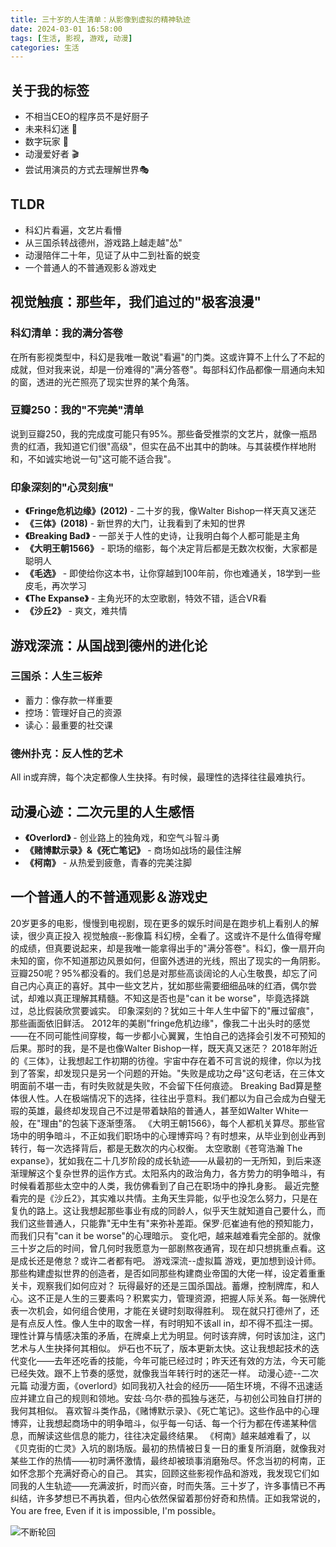 ```yaml
---
title: 三十岁的人生清单：从影像到虚拟的精神轨迹
date: 2024-03-01 16:58:00
tags: [生活, 影视, 游戏, 动漫]
categories: 生活
---
```


## 关于我的标签
- 不相当CEO的程序员不是好厨子
- 未来科幻迷 🚀
- 数字玩家 🎲
- 动漫爱好者 🎬
- 尝试用演员的方式去理解世界🎭


## TLDR
- 科幻片看遍，文艺片看懵
- 从三国杀转战德州，游戏路上越走越"怂"
- 动漫陪伴二十年，见证了从中二到社畜的蜕变
- 一个普通人的不普通观影＆游戏史

## 视觉触痕：那些年，我们追过的"极客浪漫"

### 科幻清单：我的满分答卷
在所有影视类型中，科幻是我唯一敢说"看遍"的门类。这或许算不上什么了不起的成就，但对我来说，却是一份难得的"满分答卷"。每部科幻作品都像一扇通向未知的窗，透进的光芒照亮了现实世界的某个角落。

### 豆瓣250：我的"不完美"清单
说到豆瓣250，我的完成度可能只有95%。那些备受推崇的文艺片，就像一瓶昂贵的红酒，我知道它们很"高级"，但实在品不出其中的韵味。与其装模作样地附和，不如诚实地说一句"这可能不适合我"。

### 印象深刻的"心灵刻痕"
- **《Fringe危机边缘》(2012)** - 二十岁的我，像Walter Bishop一样天真又迷茫
- **《三体》(2018)** - 新世界的大门，让我看到了未知的世界
- **《Breaking Bad》** - 一部关于人性的史诗，让我明白每个人都可能是主角
- **《大明王朝1566》** - 职场的缩影，每个决定背后都是无数次权衡，大家都是聪明人
- **《毛选》** - 即使给你这本书，让你穿越到100年前，你也难通关，18学到一些皮毛，再次学习
- **《The Expanse》** - 主角光环的太空歌剧，特效不错，适合VR看
- **《沙丘2》** - 爽文，难共情

## 游戏深流：从国战到德州的进化论

### 三国杀：人生三板斧
- 蓄力：像存款一样重要
- 控场：管理好自己的资源
- 读心：最重要的社交课

### 德州扑克：反人性的艺术
All in或弃牌，每个决定都像人生抉择。有时候，最理性的选择往往最难执行。

## 动漫心迹：二次元里的人生感悟

- **《Overlord》** - 创业路上的独角戏，和空气斗智斗勇
- **《赌博默示录》&《死亡笔记》** - 商场如战场的最佳注解
- **《柯南》** - 从热爱到疲惫，青春的完美注脚

## 一个普通人的不普通观影＆游戏史
20岁更多的电影，慢慢到电视剧，现在更多的娱乐时间是在跑步机上看别人的解读，很少真正投入
视觉触痕--影像篇
科幻榜，全看了。这或许不是什么值得夸耀的成绩，但真要说起来，却是我唯一能拿得出手的"满分答卷"。科幻，像一扇开向未知的窗，你不知道那边风景如何，但窗外透进的光线，照出了现实的一角阴影。
豆瓣250呢？95%都没看的。我们总是对那些高谈阔论的人心生敬畏，却忘了问自己内心真正的喜好。其中一些文艺片，犹如那些需要细细品味的红酒，偶尔尝试，却难以真正理解其精髓。不知这是否也是"can it be worse"，毕竟选择跳过，总比假装欣赏要诚实。
印象深刻的？犹如三十年人生中留下的"雁过留痕"，那些画面依旧鲜活。
2012年的美剧"fringe危机边缘"，像我二十出头时的感觉——在不同可能性间穿梭，每一步都小心翼翼，生怕自己的选择会引发不可预知的后果。那时的我，是不是也像Walter Bishop一样，既天真又迷茫？
2018年附近的《三体》，让我想起工作初期的彷徨。宇宙中存在着不可言说的规律，你以为找到了答案，却发现只是另一个问题的开始。"失败是成功之母"这句老话，在三体文明面前不堪一击，有时失败就是失败，不会留下任何痕迹。
Breaking Bad算是整体很人性。人在极端情况下的选择，往往出乎意料。我们都以为自己会成为白璧无瑕的英雄，最终却发现自己不过是带着缺陷的普通人，甚至如Walter White一般，在"理由"的包装下逐渐堕落。
《大明王朝1566》，每个人都机关算尽。那些官场中的明争暗斗，不正如我们职场中的心理博弈吗？有时想来，从毕业到创业再到转行，每一次选择背后，都是无数次的内心权衡。
太空歌剧《苍穹浩瀚 The expanse》，犹如我在二十几岁阶段的成长轨迹——从最初的一无所知，到后来逐渐理解这个复杂世界的运作方式。太阳系内的政治角力，各方势力的明争暗斗，有时候看着那些太空中的人类，我仿佛看到了自己在职场中的挣扎身影。
最近完整看完的是《沙丘2》，其实难以共情。主角天生异能，似乎也没怎么努力，只是在复仇的路上。这让我想起那些事业有成的同龄人，似乎天生就知道自己要什么，而我们这些普通人，只能靠"无中生有"来弥补差距。保罗·厄崔迪有他的预知能力，而我们只有"can it be worse"的心理暗示。
变化吧，越来越难看完全部的。就像三十岁之后的时间，曾几何时我愿意为一部剧熬夜通宵，现在却只想挑重点看。这是成长还是倦怠？或许二者都有吧。
游戏深流--虚拟篇
游戏，更加想到设计师。那些构建虚拟世界的创造者，是否如同那些构建商业帝国的大佬一样，设定着重重关卡，观察我们如何应对？
玩得最好的还是三国杀国战。蓄爆，控制牌库，和人心。这不正是人生的三要素吗？积累实力，管理资源，把握人际关系。每一张牌代表一次机会，如何组合使用，才能在关键时刻取得胜利。
现在就只打德州了，还是有点反人性。像人生中的取舍一样，有时明知不该all in，却不得不孤注一掷。理性计算与情感决策的矛盾，在牌桌上尤为明显。何时该弃牌，何时该加注，这门艺术与人生抉择何其相似。
炉石也不玩了，版本更新太快。这让我想起技术的迭代变化——去年还吃香的技能，今年可能已经过时；昨天还有效的方法，今天可能已经失效。跟不上节奏的感觉，就像我当年转行时的迷茫一样。
动漫心迹--二次元篇
动漫方面，《overlord》如同我初入社会的经历——陌生环境，不得不迅速适应并建立自己的规则和领地。安兹·乌尔·恭的孤独与迷茫，与初创公司独自打拼的我何其相似。
喜欢智斗类作品，《赌博默示录》、《死亡笔记》。这些作品中的心理博弈，让我想起商场中的明争暗斗，似乎每一句话、每一个行为都在传递某种信息，而解读这些信息的能力，往往决定最终结果。
《柯南》越来越难看了，以《贝克街的亡灵》入坑的剧场版。最初的热情被日复一日的重复所消磨，就像我对某些工作的热情——初时满怀激情，最终却被琐事消磨殆尽。怀念当初的柯南，正如怀念那个充满好奇心的自己。
其实，回顾这些影视作品和游戏，我发现它们如同我的人生轨迹——充满波折，时而兴奋，时而失落。三十岁了，许多事情已不再纠结，许多梦想已不再执着，但内心依然保留着那份好奇和热情。正如我常说的，You are free, Even if it is impossible, I'm possible。

![不断轮回](https://pic4.zhimg.com/v2-16dd5d475047f3fa3262cd066d50a5bd_1440w.jpg)